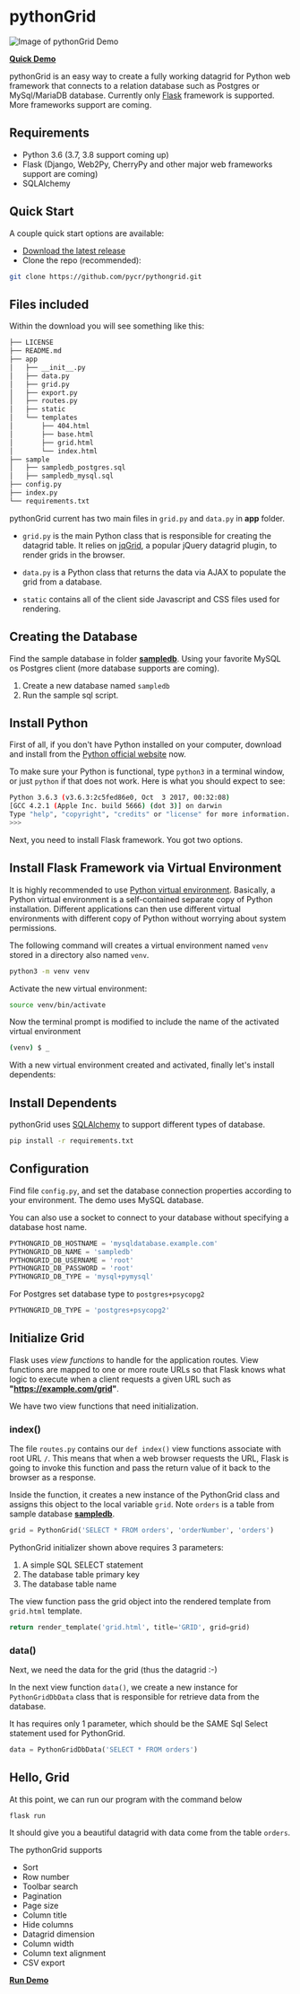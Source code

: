 # pythonGrid

![Image of pythonGrid Demo](app/sample/demo.png)

**[Quick Demo](https://demo.pythongrid.com/)**

pythonGrid is an easy way to create a fully working datagrid for Python web framework that connects to a relation database such as Postgres or MySql/MariaDB database. Currently only [Flask](https://palletsprojects.com/p/flask/) framework is supported. More frameworks support are coming.

## Requirements

* Python 3.6 (3.7, 3.8 support coming up)
* Flask (Django, Web2Py, CherryPy and other major web frameworks support are coming)
* SQLAlchemy

## Quick Start

A couple quick start options are available:

* [Download the latest release](https://github.com/pycr/pythongrid/archive/master.zip)
* Clone the repo (recommended):

```bash
git clone https://github.com/pycr/pythongrid.git
```

## Files included

Within the download you will see something like this:

```bash
├── LICENSE
├── README.md
├── app
│   ├── __init__.py
│   ├── data.py
│   ├── grid.py
│   ├── export.py
│   ├── routes.py
│   ├── static
│   └── templates
│       ├── 404.html
│       ├── base.html
│       ├── grid.html
│       └── index.html
├── sample
│   ├── sampledb_postgres.sql
│   ├── sampledb_mysql.sql
├── config.py
├── index.py
└── requirements.txt
```

pythonGrid current has two main files in `grid.py` and `data.py` in **app** folder.

* `grid.py` is the main Python class that is responsible for creating the datagrid table. It relies on [jqGrid](https://free-jqgrid.github.io/getting-started/index.html), a popular jQuery datagrid plugin, to render grids in the browser. 

* `data.py` is a Python class that returns the data via AJAX to populate the grid from a database.

* `static` contains all of the client side Javascript and CSS files used for rendering.

## Creating the Database

Find the sample database in folder [**sampledb**](https://github.com/pycr/pythongrid/blob/master/app/sample/). Using your favorite MySQL os Postgres client (more database supports are coming).

1. Create a new database named `sampledb`
2. Run the sample sql script.

## Install Python

First of all, if you don't have Python installed on your computer, download and install from the [Python official website](https://www.python.org/downloads/) now.

To make sure your Python is functional, type `python3` in a terminal window, or just `python` if that does not work. Here is what you should expect to see:

```bash
Python 3.6.3 (v3.6.3:2c5fed86e0, Oct  3 2017, 00:32:08)
[GCC 4.2.1 (Apple Inc. build 5666) (dot 3)] on darwin
Type "help", "copyright", "credits" or "license" for more information.
>>>
```

Next, you need to install Flask framework. You got two options.

## Install Flask Framework via Virtual Environment

It is highly recommended to use [Python virtual environment](https://docs.python.org/3/tutorial/venv.html). Basically, a Python virtual environment is a self-contained separate copy of Python installation. Different applications can then use different virtual environments with different copy of Python without worrying about system permissions.

The following command will creates a virtual environment named `venv` stored in a directory also named `venv`.

```bash
python3 -m venv venv
```

Activate the new virtual environment:

```bash
source venv/bin/activate
```

Now the terminal prompt is modified to include the name of the activated virtual environment

```bash
(venv) $ _
```

With a new virtual environment created and activated, finally let's install dependents:

## Install Dependents

pythonGrid uses [SQLAlchemy](https://www.sqlalchemy.org/) to support different types of database.

```bash
pip install -r requirements.txt
```

## Configuration

Find file `config.py`, and set the database connection properties according to your environment. The demo uses MySQL database.

You can also use a socket to connect to your database without specifying a database host name. 

```python
PYTHONGRID_DB_HOSTNAME = 'mysqldatabase.example.com'
PYTHONGRID_DB_NAME = 'sampledb'
PYTHONGRID_DB_USERNAME = 'root'
PYTHONGRID_DB_PASSWORD = 'root'
PYTHONGRID_DB_TYPE = 'mysql+pymysql'
```

For Postgres set database type to `postgres+psycopg2`

```python
PYTHONGRID_DB_TYPE = 'postgres+psycopg2'
```

## Initialize Grid

Flask uses *view functions* to handle for the application routes. View functions are mapped to one or more route URLs so that Flask knows what logic to execute when a client requests a given URL such as **"https://example.com/grid"**.

We have two view functions that need initialization.

### index()

The file `routes.py` contains our `def index()` view functions associate with root URL `/`. This means that when a web browser requests the URL, Flask is going to invoke this function and pass the return value of it back to the browser as a response.

Inside the function, it creates a new instance of the PythonGrid class and assigns this object to the local variable `grid`. Note `orders` is a table from sample database [**sampledb**](https://github.com/pycr/pythongrid/blob/master/app/sample/).

```python
grid = PythonGrid('SELECT * FROM orders', 'orderNumber', 'orders')
```

PythonGrid initializer shown above requires 3 parameters:

1. A simple SQL SELECT statement
2. The database table primary key
3. The database table name

The view function pass the grid object into the rendered template from `grid.html` template.

```python
return render_template('grid.html', title='GRID', grid=grid)
```

### data()

Next, we need the data for the grid (thus the datagrid :-) 

In the next view function `data()`, we create a new instance for `PythonGridDbData` class that is responsible for retrieve data from the database.

It has requires only 1 parameter, which should be the SAME Sql Select statement used for PythonGrid.

```python
data = PythonGridDbData('SELECT * FROM orders')
```

## Hello, Grid

At this point, we can run our program with the command below

    flask run

It should give you a beautiful datagrid with data come from the table `orders`.

The pythonGrid supports

* Sort
* Row number
* Toolbar search
* Pagination
* Page size
* Column title
* Hide columns
* Datagrid dimension
* Column width
* Column text alignment
* CSV export

**[Run Demo](https://demo.pythongrid.com/)**

